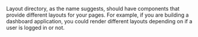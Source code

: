 Layout directory, as the name suggests, should have components that provide different layouts for your
pages. For example, if you are building a dashboard application, you could render different layouts
depending on if a user is logged in or not.
